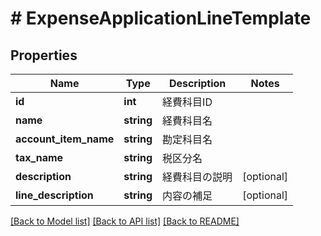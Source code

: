 # # ExpenseApplicationLineTemplate

## Properties

Name | Type | Description | Notes
------------ | ------------- | ------------- | -------------
**id** | **int** | 経費科目ID | 
**name** | **string** | 経費科目名 | 
**account_item_name** | **string** | 勘定科目名 | 
**tax_name** | **string** | 税区分名 | 
**description** | **string** | 経費科目の説明 | [optional] 
**line_description** | **string** | 内容の補足 | [optional] 

[[Back to Model list]](../../README.md#documentation-for-models) [[Back to API list]](../../README.md#documentation-for-api-endpoints) [[Back to README]](../../README.md)


